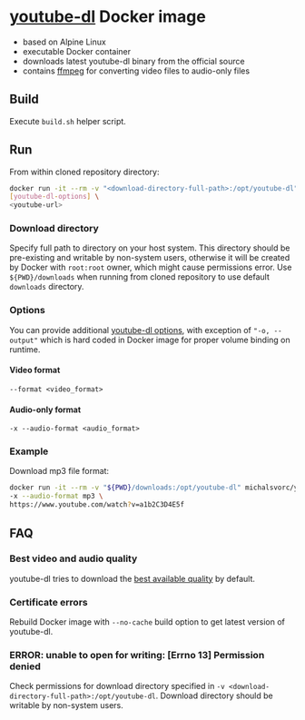 # [youtube-dl](https://github.com/ytdl-org/youtube-dl) Docker image
- based on Alpine Linux
- executable Docker container
- downloads latest youtube-dl binary from the official source
- contains [ffmpeg](https://ffmpeg.org/) for converting video files to audio-only files

## Build
Execute `build.sh` helper script.

## Run
From within cloned repository directory:
```bash
docker run -it --rm -v "<download-directory-full-path>:/opt/youtube-dl" michalsvorc/youtube-dl \
[youtube-dl-options] \
<youtube-url>
```
### Download directory
Specify full path to directory on your host system. This directory should be pre-existing and writable by non-system users, otherwise it will be created by Docker with `root:root` owner, which might cause permissions error. Use `${PWD}/downloads` when running from cloned repository to use default `downloads` directory.

### Options
You can provide additional [youtube-dl options](https://github.com/ytdl-org/youtube-dl#options), with exception of `"-o, --output"` which is hard coded in Docker image for proper volume binding on runtime.

#### Video format
`--format <video_format>`

#### Audio-only format
`-x --audio-format <audio_format>`

### Example
Download mp3 file format:
```bash
docker run -it --rm -v "${PWD}/downloads:/opt/youtube-dl" michalsvorc/youtube-dl \
-x --audio-format mp3 \
https://www.youtube.com/watch?v=a1b2C3D4E5f
```

## FAQ

### Best video and audio quality
youtube-dl tries to download the [best available quality](https://github.com/ytdl-org/youtube-dl#format-selection) by default.

### Certificate errors
Rebuild Docker image with `--no-cache` build option to get latest version of youtube-dl.

### ERROR: unable to open for writing: [Errno 13] Permission denied
Check permissions for download directory specified in `-v <download-directory-full-path>:/opt/youtube-dl`. Download directory should be writable by non-system users.